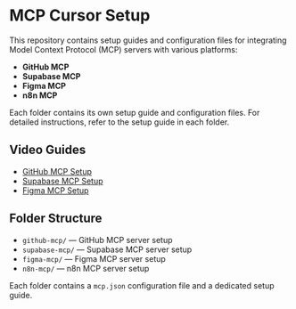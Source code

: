 
# MCP Cursor Setup

This repository contains setup guides and configuration files for integrating Model Context Protocol (MCP) servers with various platforms:

- **GitHub MCP**
- **Supabase MCP**
- **Figma MCP**
- **n8n MCP**

Each folder contains its own setup guide and configuration files. For detailed instructions, refer to the setup guide in each folder.

## Video Guides

- [GitHub MCP Setup](https://youtu.be/iRX844TquP0?si=YHrv1pz2OABCNT0u)
- [Supabase MCP Setup](https://youtu.be/E-_plESO0OM?si=gNJxcBkjn9BdUrY4)
- [Figma MCP Setup](https://youtu.be/drLQPJ6Ke-s?si=eI8vTZYXJh0ZDNvM)

## Folder Structure

- `github-mcp/` — GitHub MCP server setup
- `supabase-mcp/` — Supabase MCP server setup
- `figma-mcp/` — Figma MCP server setup
- `n8n-mcp/` — n8n MCP server setup

Each folder contains a `mcp.json` configuration file and a dedicated setup guide.
